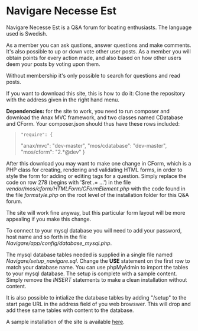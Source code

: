 # Navigare Necesse Est

Navigare Necesse Est is a Q&A forum for boating enthusiasts. The language used is Swedish. 

As a member you can ask qustions, answer questions and make comments. It's also possible to up or down vote other user posts. As a member you will obtain points for every action made, and also based on how other users deem your posts by voting upon them.

Without membership it's only possible to search for questions and read posts.

If you want to download this site, this is how to do it:
Clone the repository with the address given in the right hand menu.

**Dependencies:** for the site to work, you need to run composer and download the Anax MVC framework, and two classes named CDatabase and CForm. Your composer.json should thus have these rows included:
>     "require": {
>    "anax/mvc": "dev-master",
>    "mos/cdatabase": "dev-master",
>    "mos/cform": "2.*@dev"
>}

After this download you may want to make one change in CForm, which is a PHP class for creating, rendering and validating HTML forms, in order to style the form for adding or editing tags for a question. Simply replace the code on row 278 (begins with '$ret .= ...') in the file *vendor/mos/cform/HTMLForm/CFormElement.php* with the code found in the file *formstyle.php* on the root level of the installation folder for this Q&A forum.

The site will work fine anyway, but this particular form layout will be more appealing if you make this change.

To connect to your mysql database you will need to add your password, host name and so forth in the file *Navigare/app/config/database_mysql.php*.

The mysql database tables needed is supplied in a single file named *Navigare/setup_navigare.sql*. Change the **USE** statement on the first row to match your database name. You can use phpMyAdmin to import the tables to your mysql database. The setup is complete with a sample content. Simply remove the *INSERT* statements to make a clean installation without content.

It is also possible to intialize the database tables by adding "/setup" to the start page URL in the address field of you web browswer. This will drop and add these same tables with content to the database.

A sample installation of the site is available [here](http://www.student.bth.se/~toja14/phpmvc/kmom07/projekt/webroot/). 


